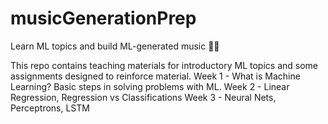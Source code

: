 # musicGenerationPrep
Learn ML topics and build ML-generated music 🎵🎶


This repo contains teaching materials for introductory ML topics and some assignments designed to reinforce material.
Week 1 - What is Machine Learning? Basic steps in solving problems with ML. 
Week 2 - Linear Regression, Regression vs Classifications
Week 3 - Neural Nets, Perceptrons, LSTM
